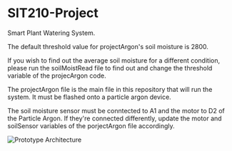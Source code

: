 # SIT210-Project
Smart Plant Watering System.

The default threshold value for projectArgon's soil moisture is 2800.

If you wish to find out the average soil moisture for a different condition, please run the soilMoistRead file to
find out and change the threshold variable of the projecArgon code.

The projectArgon file is the main file in this repository that will run the system. It must be flashed onto a particle argon device.

The soil moisture sensor must be conntected to A1 and the motor to D2 of the Particle Argon.
If they're connected differently, update the motor and soilSensor variables of the porjectArgon file accordingly.

![Prototype Architecture](https://user-images.githubusercontent.com/54390998/83386913-2c304300-a42f-11ea-84ce-8a17eb30e4ec.jpg)
